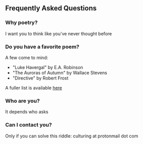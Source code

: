 ## Frequently Asked Questions

### Why poetry?

I want you to think like you've never thought before

### Do you have a favorite poem?

A few come to mind:

- "Luke Havergal" by E.A. Robinson  
- "The Auroras of Autumn" by Wallace Stevens  
- "Directive" by Robert Frost   

A fuller list is available <a href="Favorite Poems.html">here</a>

### Who are you?

It depends who asks

### Can I contact you?

Only if you can solve this riddle: culturing at protonmail dot com
